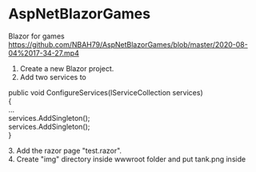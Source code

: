 # AspNetBlazorGames
Blazor for games
https://github.com/NBAH79/AspNetBlazorGames/blob/master/2020-08-04%2017-34-27.mp4

1. Create a new Blazor project.</br>
2. Add two services to </br>
<p>public void ConfigureServices(IServiceCollection services)</br>
        {</br>
            ...</br>
            services.AddSingleton<UpdateService>(); </br>
            services.AddSingleton<TankService>();</br>
        }</br>
        </p>
3. Add the razor page "test.razor".</br>
4. Create "img" directory inside wwwroot folder and put tank.png inside </br>
</br>
